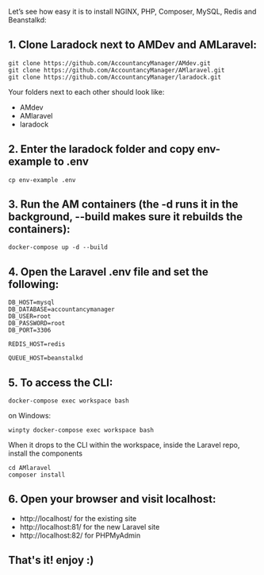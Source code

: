 Let’s see how easy it is to install NGINX, PHP, Composer, MySQL, Redis and Beanstalkd:

## 1. Clone Laradock next to AMDev and AMLaravel:
```
git clone https://github.com/AccountancyManager/AMdev.git
git clone https://github.com/AccountancyManager/AMlaravel.git
git clone https://github.com/AccountancyManager/laradock.git
```
Your folders next to each other should look like:
- AMdev
- AMlaravel
- laradock

## 2. Enter the laradock folder and copy env-example to .env
```
cp env-example .env
```

## 3. Run the AM containers (the -d runs it in the background, --build makes sure it rebuilds the containers):
```
docker-compose up -d --build
```

## 4. Open the Laravel .env file and set the following:
```
DB_HOST=mysql
DB_DATABASE=accountancymanager
DB_USER=root
DB_PASSWORD=root
DB_PORT=3306

REDIS_HOST=redis

QUEUE_HOST=beanstalkd
```
## 5. To access the CLI:
```
docker-compose exec workspace bash
```
on Windows:
```
winpty docker-compose exec workspace bash
```
When it drops to the CLI within the workspace, inside the Laravel repo, install the components
```
cd AMlaravel
composer install
```

## 6. Open your browser and visit localhost:
- http://localhost/ for the existing site 
- http://localhost:81/ for the new Laravel site 
- http://localhost:82/ for PHPMyAdmin 

## That's it! enjoy :)

